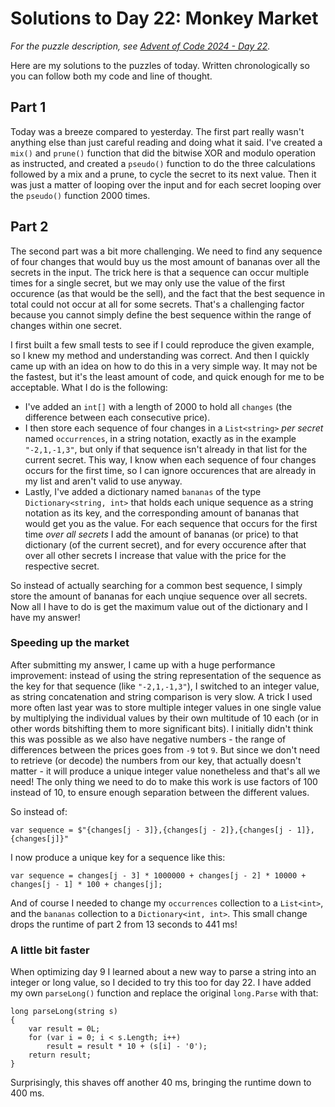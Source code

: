# Solutions to Day 22: Monkey Market

*For the puzzle description, see [Advent of Code 2024 - Day 22](https://adventofcode.com/2024/day/22).*

Here are my solutions to the puzzles of today. Written chronologically so you can follow both my code and line of thought.

## Part 1

Today was a breeze compared to yesterday. The first part really wasn't anything else than just careful reading and doing what it said. I've created a `mix()` and `prune()` function that did the bitwise XOR and modulo operation as instructed, and created a `pseudo()` function to do the three calculations followed by a mix and a prune, to cycle the secret to its next value. Then it was just a matter of looping over the input and for each secret looping over the `pseudo()` function 2000 times.

## Part 2

The second part was a bit more challenging. We need to find any sequence of four changes that would buy us the most amount of bananas over all the secrets in the input. The trick here is that a sequence can occur multiple times for a single secret, but we may only use the value of the first occurence (as that would be the sell), and the fact that the best sequence in total could not occur at all for some secrets. That's a challenging factor because you cannot simply define the best sequence within the range of changes within one secret.

I first built a few small tests to see if I could reproduce the given example, so I knew my method and understanding was correct. And then I quickly came up with an idea on how to do this in a very simple way. It may not be the fastest, but it's the least amount of code, and quick enough for me to be acceptable. What I do is the following:
- I've added an `int[]` with a length of 2000 to hold all `changes` (the difference between each consecutive price).
- I then store each sequence of four changes in a `List<string>` *per secret* named `occurrences`, in a string notation, exactly as in the example `"-2,1,-1,3"`, but only if that sequence isn't already in that list for the current secret. This way, I know when each sequence of four changes occurs for the first time, so I can ignore occurences that are already in my list and aren't valid to use anyway.
- Lastly, I've added a dictionary named `bananas` of the type `Dictionary<string, int>` that holds each unique sequence as a string notation as its key, and the corresponding amount of bananas that would get you as the value. For each sequence that occurs for the first time *over all secrets* I add the amount of bananas (or price) to that dictionary (of the current secret), and for every occurence after that over all other secrets I increase that value with the price for the respective secret.

So instead of actually searching for a common best sequence, I simply store the amount of bananas for each unqiue sequence over all secrets. Now all I have to do is get the maximum value out of the dictionary and I have my answer!

### Speeding up the market
After submitting my answer, I came up with a huge performance improvement: instead of using the string representation of the sequence as the key for that sequence (like `"-2,1,-1,3"`), I switched to an integer value, as string concatenation and string comparison is very slow. A trick I used more often last year was to store multiple integer values in one single value by multiplying the individual values by their own multitude of 10 each (or in other words bitshifting them to more significant bits). I initially didn't think this was possible as we also have negative numbers - the range of differences between the prices goes from `-9` tot `9`. But since we don't need to retrieve (or decode) the numbers from our key, that actually doesn't matter - it will produce a unique integer value nonetheless and that's all we need! The only thing we need to do to make this work is use factors of 100 instead of 10, to ensure enough separation between the different values.

So instead of:
```
var sequence = $"{changes[j - 3]},{changes[j - 2]},{changes[j - 1]},{changes[j]}"
```
I now produce a unique key for a sequence like this:
```
var sequence = changes[j - 3] * 1000000 + changes[j - 2] * 10000 + changes[j - 1] * 100 + changes[j];
```
And of course I needed to change my `occurrences` collection to a `List<int>`, and the `bananas` collection to a `Dictionary<int, int>`. This small change drops the runtime of part 2 from 13 seconds to 441 ms!

### A little bit faster
When optimizing day 9 I learned about a new way to parse a string into an integer or long value, so I decided to try this too for day 22. I have added my own `parseLong()` function and replace the original `long.Parse` with that:
```
long parseLong(string s)
{
    var result = 0L;
    for (var i = 0; i < s.Length; i++)
        result = result * 10 + (s[i] - '0');
    return result;
}
```
Surprisingly, this shaves off another 40 ms, bringing the runtime down to 400 ms.
